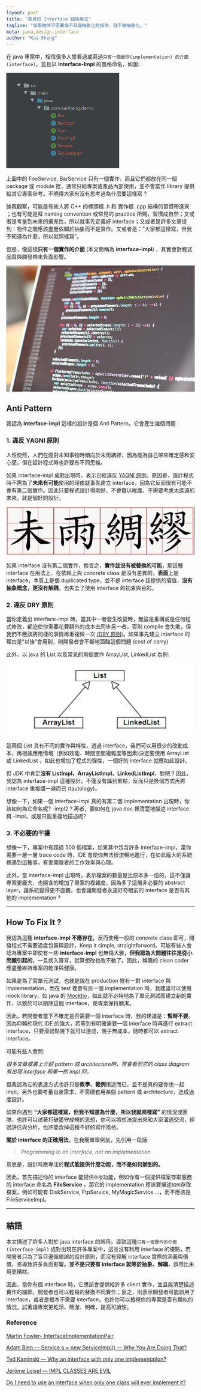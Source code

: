 ```yaml
---
layout: post
title: "常見的 Interface 錯誤用法"
tagline: "如果物件不需要或不具備抽象化的條件，就不做抽象化。"
meta: java,design,interface
author: "Kai-Sheng"
--- 
```


在 java 專案中，相信很多人曾看過或寫過`只有一個實作(implementation) 的介面 (interface)`，並且以 **Interface-Impl** 的風格命名，如圖:

![常見的 Interface 錯誤用法](/assets/image/interface-impl-dir.png?style=center)

上圖中的 FooService, BarService 只有一個實作，而且它們都放在同一個 package 或 module 裡，通常只給專案或產品內部使用，並不會當作 library 提供給其它專案參考。不曉得大家有沒有思考過為什麼要這樣寫 ?

據我觀察，可能是有些人將 C++ 的標頭檔 .h 和 實作檔 .cpp 結構的習慣帶進來 ；也有可能是拜 naming convention 或常見的 practice 所賜，習慣成自然；又或者是考量到未來的擴充性，所以就事先定義好 interface；又或者是許多文章提到：物件之間應該盡量依賴於抽象而不是實作。又或者是：”大家都這樣寫，但我不知道為什麼，所以就照樣寫”。

但是，像這樣**只有一個實作的介面** (本文簡稱為 **interface-impl**) ，其實會對程式品質與開發帶來負面影響。

![常見的 Interface 錯誤用法](/assets/image/interface-impl.png?style=center)

## **Anti Pattern**

我認為 **interface-impl** 這樣的設計是個 Anti Pattern。它會產生幾個問題 :

### **1. 違反 YAGNI 原則**

人性使然，人們在面對未知事物時傾向於未雨綢繆，因為能為自己帶來確定感和安心感，但在設計程式時也許要有不同思維。

如果 interface-impl 成對出現時，表示已經違反 [YAGNI 原則](https://en.wikipedia.org/wiki/You_aren%27t_gonna_need_it)，原因是，設計程式時不需為了**未來有可能**使用的理由就事先建立 interface，因為它反而很有可能不會有第二個實作。因此只要程式設計得剛好、不會難以維護，不需要考慮太遙遠的未來，就是個好的設計。

![常見的 Interface 錯誤用法](/assets/image/interface-impl-yagni.png?style=center)

如果 interface 沒有第二個實作，換言之，**實作並沒有被替換的可能**，那這種 interface 在用法上、在依賴上與 concrete class 是沒有差異的，**表面**上是 interface，本質上是個 duplicated type，並不是 interface 該提供的價值，**沒有抽象概念，更沒有解耦**，也失去了使用 interface 的初衷與目的。

### **2. 違反 DRY 原則**

當你定義出 interface-impl 時，當其中一者發生改變時，無論是重構或是任何程式修改，都迫使你需要花費額外的成本去同步另一者，否則 compile 會失敗，但我們不應該將同樣的事情再重複做一次 [(DRY 原則)](https://en.wikipedia.org/wiki/Don%27t_repeat_yourself)。如果事先建立 interface 的理由是”以後”會用到，則開發者會不斷地面臨這個問題 (cost of carry)

此外，以 java 的 List 以及常見的兩個實作 ArrayList, LinkedList 為例:

![常見的 Interface 錯誤用法](/assets/image/interface-impl-list.png?style=center)

這兩個 List 具有不同的實作與特性，透過 interface，我們可以用很少的改動成本，再根據應用情境（例如效能、時間空間複雜度等因素)決定要使用 ArrayList 或 LinkedList ，如此也增加了程式的彈性，一個好的 interface 就應如此設計。

但 JDK 中肯定**沒有 ListImpl、ArrayListImpl、LinkedListImpl**，對吧 ? 因此，我認為 interface-impl 這種設計，不僅沒有講到重點，反而只是換個方式再將 interface 重複講一遍而已 (tautology)。

想像一下，如果一個 interface-impl 真的有第二個 implementation 出現時，你該如何為它命名呢? -impl2 ? 再者，要如何在 java doc 裡清楚地描述 interface 與 -impl，或是只能重複地描述呢?

### **3. 不必要的干擾**

想像一下，專案中有超過 500 個檔案，如果其中包含許多 interface-impl，當你需要一層一層 trace code 時，IDE 會使你無法很流暢地進行，在如此龐大的系統裡遇到這種事，有害開發者的工作效率與心理。

此外，當 interface-impl 出現時，表示檔案的數量是比原本多一倍的，這不僅讓專案更龐大，也隱含的增加了專案的複雜度，因為多了這層非必要的 abstract layer，讓系統變得更不直觀，也會讓開發者永遠好奇眼前的 interface 是否有其他的 implementation ?

------

## **How To Fix It ?**

我認為這種 **interface-impl 不應存在**，反而使用一般的 concrete class 即可，開發程式不需要過度包裝與設計，Keep it simple, straightforword。可能有些人會認為專案中即使有一些 **interface-impl** 也無傷大雅，**但我認為大問題往往是從小問題引起的**，一旦病入膏肓，就算想改也改不動了。因此，稱職的 clean coder 應盡量維持專案的乾淨與健康。

如果是為了寫單元測試，也就是說在 production 裡有一對 interface 與 implementation，而在 test 裡會有另一個 implementation 時，我建議可以使用 mock library，如 java 的 [Mocktio](https://site.mockito.org/)，如此就不必特地為了單元測試而建立新的實作，以致於可以刪除這個 interface，使專案保持簡潔。

因此，若開發者當下不確定是否需要一個 interface 時，我的建議是：**暫時不要**。因為仰賴於現代 IDE 的強大，若等到有明確需要一個 interface 時再進行 extract interface，只要滑鼠點幾下就可以達成，幾乎無成本，隨時都可以 extract interface。
 
可能有些人會問:

_很多文章或書上介紹 pattern 或 architecture時，常會看到它的 class diagram 有出現 interface 和單一的 impl 阿。_

但我認為它的表達方式也許只是**教學、範例**用途而已，並不是真的要你也一起 impl，另外也要考量自身需求，不需硬套用某個 pattern 或 architecture，造成過度設計。

如果你遇到 **“大家都這樣寫，但我不知道為什麼，所以我就照樣寫”** 的情況或團隊，也許可以試著打破墨守成規的思想，你可以將想法提出來和大家溝通交流，經過評估與分析，也許能改掉這種不好的寫作風格。

**關於 interface 的正確用法**，在我簡單舉例前，先引用一段話:

> 
> _Programming to an interface, not an implementation_
> 

意思是，設計時應專注於**程式能提供什麼功能，而不是如何辦到的。**

因此，首先描述你的 interface 能提供`什麼`功能，例如你有一個提供檔案存取服務的 interface 命名為 **FileService** ，那它的 implementation 應該要描述`如何`存取檔案，例如可能有 DiskService, FtpService, MyMagicService …，而不應該是 FileServiceImpl。

------

## **結語**

本文描述了許多人對於 java interface 的誤用，導致這種`只有一個實作的介面 (interface-impl)` 成對出現在許多專案中，這並沒有利用 interface 的優點，若開發者只為了盲目遵循錯誤的設計原則，而沒有理解 interface 實際的涵義與價值，將導致許多負面影響。**並不是只要有 interface 就等於抽象、解耦**，誤用比未用更糟糕。

因此，當你有個 interface 時，它應該會提供給許多 client 實作，並且能清楚描述實作的細節，開發者也可以輕易的替換不同實作；反之，則表示開發者可能誤用了 interface，或者是根本不需要 interface。也許你可以檢視你的專案是否有類似的情況，試著讓專案更乾淨、簡潔、明確，提高可讀性。

### **Reference**

[Martin Fowler- InterfaceImplementationPair](https://martinfowler.com/bliki/InterfaceImplementationPair.html)

[Adam Bien — Service s = new ServiceImpl() — Why You Are Doing That?](http://adambien.blog/roller/abien/entry/service_s_new_serviceimpl_why)

[Ted Kaminski — Why an interface with only one implementation?](https://www.tedinski.com/2018/07/31/interfaces-cutting-dependencies.html)

[Jérôme Loisel — IMPL CLASSES ARE EVIL](https://octoperf.com/blog/2016/10/27/impl-classes-are-evil/)

[Do I need to use an interface when only one class will ever implement it?](https://softwareengineering.stackexchange.com/questions/159813/do-i-need-to-use-an-interface-when-only-one-class-will-ever-implement-it/159815#159815)
